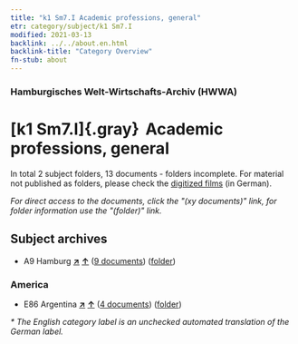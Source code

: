 ```yaml
---
title: "k1 Sm7.I Academic professions, general"
etr: category/subject/k1 Sm7.I
modified: 2021-03-13
backlink: ../../about.en.html
backlink-title: "Category Overview"
fn-stub: about
---
```


### Hamburgisches Welt-Wirtschafts-Archiv (HWWA)
# [k1 Sm7.I]{.gray}&#8201; Academic professions, general&#160; 





In total 2 subject folders, 13 documents - folders incomplete.
For material not published as folders, please check the [digitized films](/film/h1_sh) (in German).

_For direct access to the documents, click the "(xy documents)" link, for folder information use the "(folder)" link._

## Subject archives


- A9 Hamburg [**&nearr;**](../../../geo/i/140905/about.en.html "Hamburg (all folders)") [**&uarr;**](../../../geo/about.en.html#A9 "Country category system") (<a href="https://pm20.zbw.eu/dfgview/sh/140905,144727" title="about: Hamburg : Academic professions, general" target="_blank">9 documents</a>) ([folder](../../../../folder/sh/1409xx/140905/1447xx/144727/about.en.html))

### America

- E86 Argentina [**&nearr;**](../../../geo/i/141692/about.en.html "Argentina (all folders)") [**&uarr;**](../../../geo/about.en.html#E86 "Country category system") (<a href="https://pm20.zbw.eu/dfgview/sh/141692,144727" title="about: Argentina : Academic professions, general" target="_blank">4 documents</a>) ([folder](../../../../folder/sh/1416xx/141692/1447xx/144727/about.en.html))


_* The English category label is an unchecked automated translation of the German label._

